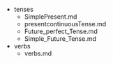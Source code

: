 - tenses
  - SimplePresent.md
  - presentcontinuousTense.md
  - Future_perfect_Tense.md
  - Simple_Future_Tense.md
- verbs
  - verbs.md
